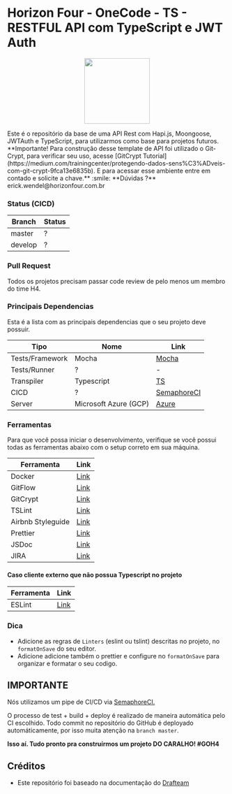 # Horizon Four - OneCode - TS - RESTFUL API com TypeScript e JWT Auth

<p align="center">
  <img width="150" heigth="150" src="https://cdn-images-1.medium.com/fit/c/200/200/1*OePo_jaUkiInnxiTMHOO_g.png">
</p>
Este é o repositório da base de uma API Rest com Hapi.js, Moongoose, JWTAuth e TypeScript, para utilizarmos como base para projetos futuros. **Importante! Para construção desse template de API foi utilizado o Git-Crypt, para verificar seu uso, acesse [GitCrypt Tutorial](https://medium.com/trainingcenter/protegendo-dados-sens%C3%ADveis-com-git-crypt-9fca13e6835b).  
E para acessar esse ambiente entre em contado e solicite a chave.** :smile:       
**Dúvidas ?** erick.wendel@horizonfour.com.br

### Status (CICD)

| Branch | Status |
| ------ | ------ |
| master | ? |
| develop | ? |

### Pull Request
Todos os projetos precisam passar code review de pelo menos um membro do time H4.


### Principais Dependencias
Esta é a lista com as principais dependencias que o seu projeto deve possuir.

| Tipo | Nome | Link |
| ------ | ------ | ------ |
| Tests/Framework | Mocha | [Mocha](https://mochajs.org) |
| Tests/Runner | ? | - |
| Transpiler | Typescript  | [TS](www.typescriptlang.org) |
| CICD | ? | [SemaphoreCI](https://www.semaphoreci.com) |
| Server | Microsoft Azure (GCP) | [Azure]() |

### Ferramentas
Para que você possa iniciar o desenvolvimento, verifique se você possui todas as ferramentas abaixo com o setup correto em sua máquina.

| Ferramenta | Link |
| ------ | ------ |
| Docker | [Link](https://www.docker.com/) |
| GitFlow | [Link](https://github.com/nvie/gitflow/wiki/Installation) |
| GitCrypt | [Link](https://github.com/AGWA/git-crypt) |
| TSLint | [Link](https://palantir.github.io/tslint/) |
| Airbnb Styleguide | [Link](https://github.com/airbnb/javascript) |
| Prettier | [Link](https://github.com/prettier/prettier) |
| JSDoc | [Link](http://usejsdoc.org) |
| JIRA | [Link](https://horizonfour.atlassian.net/) |


#### Caso cliente externo que não possua Typescript no projeto
| Ferramenta | Link |
| ------ | ------ |
| ESLint | [Link](https://eslint.org) | 


### Dica
 - Adicione as regras de `Linters` (eslint ou tslint) descritas no projeto, no `formatOnSave` do seu editor.
 - Adicione adicione também o prettier e configure no `formatOnSave` para organizar e formatar o seu codigo.

## IMPORTANTE
Nós utilizamos um pipe de CI/CD via [SemaphoreCI.](https://semaphoreci.com/)

O processo de test + build + deploy é realizado de maneira automática pelo CI escolhido. Todo commit no repositório do GitHub é deployado automáticamente, por isso muita atenção na `branch master`.

**Isso aí. Tudo pronto pra construírmos um projeto DO CARALHO! #GOH4**

## Créditos
- Este repositório foi baseado na documentação do [Drafteam](github.com/drafteam)
